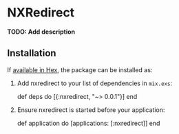 # NXRedirect

**TODO: Add description**

## Installation

If [available in Hex](https://hex.pm/docs/publish), the package can be installed as:

  1. Add nxredirect to your list of dependencies in `mix.exs`:

        def deps do
          [{:nxredirect, "~> 0.0.1"}]
        end

  2. Ensure nxredirect is started before your application:

        def application do
          [applications: [:nxredirect]]
        end
